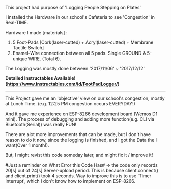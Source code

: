 This project had purpose of 'Logging People Stepping on Plates'

I installed the Hardware in our school's Cafeteria to see 'Congestion' in Real-TIME.

Hardware I made [materials] : 
1) 5 Foot-Pads [Cork(laser-cutted) + Acryl(laser-cutted) + Membrane Tactile Switch]
2) Enamel-Wire connection between all 5 pads. Single GROUND & 5-unique WIRE. (Total 6).

The Logging was mostly done between '2017/11/06' ~ '2017/12/12'

<b>Detailed Instructables Available! (https://www.instructables.com/id/FootPadLogger/) </b>

****************************************************************************************

This Project gave me an 'objective' view on our school's congestion, mostly at Lunch Time.
(e.g. 12:25 PM congestion occurs EVERYDAY!)

And it gave me experience on ESP-8266 development board (Wemos D1 mini). The process of
debugging and adding more function(e.g. CLI via Bluetooth(Serial)) was really FUN!

There are alot more improvements that can be made, but I don't have reason to do it now, since
the logging is finished, and I got the Data the I want(Over 1 month!).

But, I might revist this code someday later, and might fix it / improve it!

#Just a reminder on What Error this Code Has#
=> the code only records 20[s] out of 24[s] Server-upload period. This is because client.connect()
and client.print() took 4 seconds. Way to improve this is to use 'Timer Interrupt', which I don't know
how to implement on ESP-8266.